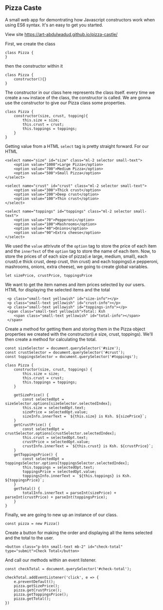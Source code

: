## Pizza Caste

A small web app for demontrating how Javascript constructors work when using ES6 syntax. It's an easy to get you started.

View site https://art-abdulwadud.github.io/pizza-castle/

First, we create the class

```
class Pizza {
}
```

then the constructor within it

```
class Pizza {
	constructor(){}
}
```

The constructor in our class here represents the class itself. every time we create a `new` instace of the class, the constructor is called. We are gonna use the constructor to give our Pizza class some properties.

```
class Pizza {
	constructor(size, crust, topping){
		this.size = size;
		this.crust = crust;
		this.toppings = toppings;
	}
}
```

Getting value from a HTML `select` tag is pretty straight forward.
For our HTML

```
<select name="size" id="size" class="ml-2 selector small-text">
    <option value="1000">Large Pizza</option>
    <option value="700">Medium Pizza</option>
    <option value="500">Small Pizza</option>
</select>

<select name="crust" id="crust" class="ml-2 selector small-text">
    <option value="300">Thick crust</option>
    <option value="200">Deep crust</option>
    <option value="100">Thin crust</option>
</select>

<select name="toppings" id="toppings" class="ml-2 selector small-text">
    <option value="70">Pepperoni</option>
    <option value="100">Mashrooms</option>
    <option value="40">Onions</option>
    <option value="90">Extra cheese</option>
</select>
```

We used the `value` attrivute of the `option` tag to store the price of each item and the `innerText` of the `option` tag to store the name of each item.
Now, to store the prices of of each size of pizza(i.e large, medium, small), each crust(i.e thick crust, deep crust, thin crust) and each toppings(i.e pepperoni, mashrooms, onions, extra cheese), we going to create global variables.

```
let sizePrice, crustPrice, toppingsPrice
```

We want to get the item names and item prices selected by our users.
HTML for displaying the selected items and the total

```
 <p class="small-text yellowish" id="size-info"></p>
 <p class="small-text yellowish" id="crust-info"></p>
 <p class="small-text yellowish" id="toppings-info"></p>
 <span class="small-text yellowish">Total: Ksh
 	<span class="small-text yellowish" id="total-info"></span>
 </span>
```

Create a method for getting them and storing them in the Pizza object properties we created with the constructor(i.e size, crust, toppings). We'll then create a method for calculating the total.

```
const sizeSelector = document.querySelector('#size');
const crustSelector = document.querySelector('#crust');
const toppingsSelector = document.querySelector('#toppings');

class Pizza {
	constructor(size, crust, toppings) {
		this.size = size;
		this.crust = crust;
		this.toppings = toppings;
	}

	getSizePrice() {
		const selectedOpt = sizeSelector.options[sizeSelector.selectedIndex];
		this.size = selectedOpt.text;
		sizePrice = selectedOpt.value;
		sizeInfo.innerText = `${this.size} is Ksh. ${sizePrice}`;
	}
	getCrustPrice() {
		const selectedOpt = crustSelector.options[crustSelector.selectedIndex];
		this.crust = selectedOpt.text;
		crustPrice = selectedOpt.value;
		crustInfo.innerText = `${this.crust} is Ksh. ${crustPrice}`;
	}
	getToppingsPrice() {
		const selectedOpt = toppingsSelector.options[toppingsSelector.selectedIndex];
		this.toppings = selectedOpt.text;
		toppingsPrice = selectedOpt.value;
		toppingsInfo.innerText = `${this.toppings} is Ksh. ${toppingsPrice}`;
	}
	getTotal() {
		totalInfo.innerText = parseInt(sizePrice) + parseInt(crustPrice) + parseInt(toppingsPrice);
	}
}
```

Finally, we are going to new up an instance of our class.

```
const pizza = new Pizza()
```

Create a button for making the order and displaying all the items selected and the total to the user.

```
<button class="p-btn small-text mb-2" id="check-total" type="submit">Check Total</button>
```

And call our methods within an event listener.

```
const checkTotal = document.querySelector('#check-total');

checkTotal.addEventListener('click', e => {
	e.preventDefault();
	pizza.getSizePrice();
	pizza.getCrustPrice();
	pizza.getToppingsPrice();
	pizza.getTotal();
})
```
